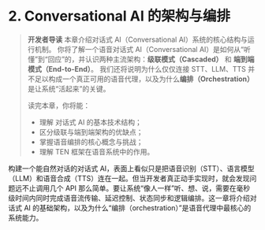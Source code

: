 # 2. Conversational AI 的架构与编排
> **开发者导读** 本章介绍对话式 AI（Conversational AI）系统的核心结构与运行机制。 你将了解一个语音对话式 AI（Conversational AI）是如何从“听懂”到“回应”的，并认识两种主流架构：**级联模式（Cascaded）** 和 **端到端模式（End-to-End）**。 我们还将说明为什么仅仅连接 STT、LLM、TTS 并不足以构成一个真正可用的语音代理，以及为什么**编排（Orchestration）** 是让系统“活起来”的关键。
> 
> 
> 读完本章，你将能：
> 
> - 理解 对话式 AI 的基本技术结构；
> - 区分级联与端到端架构的优缺点；
> - 掌握语音编排的核心概念与挑战；
> - 理解 TEN 框架在语音系统中的作用。


构建一个能自然对话的对话式 AI，表面上看似只是把语音识别（STT）、语言模型（LLM）和语音合成（TTS）连在一起。但当开发者真正动手实现时，就会发现问题远不止调用几个 API 那么简单。要让系统“像人一样”听、想、说，需要在毫秒级时间内同时完成语音流传输、延迟控制、状态同步和逻辑编排。这一章将介绍对话式 AI 的基础架构，以及为什么“编排（orchestration）”是语音代理中最核心的系统能力。